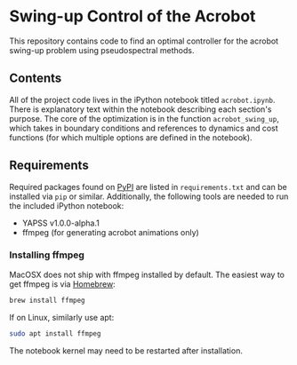 # Swing-up Control of the Acrobot

This repository contains code to find an optimal controller for the acrobot swing-up problem using pseudospectral methods.

## Contents
All of the project code lives in the iPython notebook titled `acrobot.ipynb`. There is explanatory text within the notebook describing each section's purpose. The core of the optimization is in the function `acrobot_swing_up`, which takes in boundary conditions and references to dynamics and cost functions (for which multiple options are defined in the notebook).

## Requirements
Required packages found on [PyPI](https://pypi.org/) are listed in `requirements.txt` and can be installed via `pip` or similar. Additionally, the following tools are needed to run the included iPython notebook:

- YAPSS v1.0.0-alpha.1
- ffmpeg (for generating acrobot animations only)

### Installing ffmpeg
MacOSX does not ship with ffmpeg installed by default. The easiest way to get ffmpeg is via [Homebrew](https://brew.sh/):

```bash
brew install ffmpeg
```

If on Linux, similarly use apt:

```bash
sudo apt install ffmpeg
```

The notebook kernel may need to be restarted after installation.
